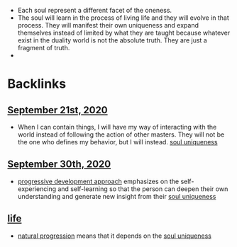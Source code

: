 - Each soul represent a different facet of the oneness.
- The soul will learn in the process of living life and they will evolve in that process. They will manifest their own uniqueness and expand themselves instead of limited by what they are taught because whatever exist in the duality world is not the absolute truth. They are just a fragment of truth.
- 

# Backlinks
## [September 21st, 2020](<September 21st, 2020.md>)
- When I can contain things, I will have my way of interacting with the world instead of following the action of other masters. They will not be the one who defines my behavior, but I will instead. [soul uniqueness](<soul uniqueness.md>)

## [September 30th, 2020](<September 30th, 2020.md>)
- [progressive development approach](<progressive development approach.md>) emphasizes on the self-experiencing and self-learning so that the person can deepen their own understanding and generate new insight from their [soul uniqueness](<soul uniqueness.md>)

## [life](<life.md>)
- [natural progression](<natural progression.md>) means that it depends on the [soul uniqueness](<soul uniqueness.md>)

